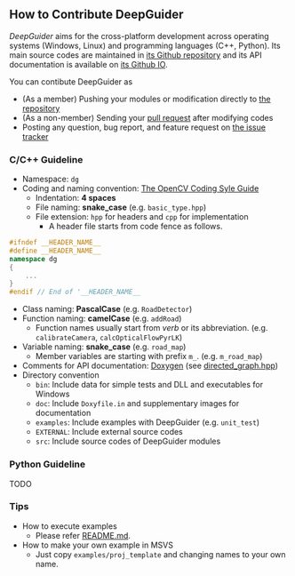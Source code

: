 ## How to Contribute DeepGuider
_DeepGuider_ aims for the cross-platform development across operating systems (Windows, Linux) and programming languages (C++, Python). Its main source codes are maintained in [its Github repository](https://github.com/deepguider/DeepGuider) and its API documentation is available on [its Github IO](https://deepguider.github.io/).

You can contibute DeepGuider as

* (As a member) Pushing  your modules or  modification directly to [the repository](https://github.com/deepguider/DeepGuider)
* (As a non-member) Sending your [pull request](https://help.github.com/en/articles/creating-a-pull-request) after modifying codes
* Posting any question, bug report, and feature request on [the issue tracker](https://github.com/deepguider/DeepGuider/issues)

### C/C++ Guideline
* Namespace: `dg`
* Coding and naming convention: [The OpenCV Coding Syle Guide](https://github.com/opencv/opencv/wiki/Coding_Style_Guide)
  * Indentation: **4 spaces**
  * File naming: **snake_case** (e.g. `basic_type.hpp`)
  * File extension: `hpp` for headers and `cpp` for implementation
    * A header file starts from code fence as follows.
```cpp
#ifndef __HEADER_NAME__
#define __HEADER_NAME__
namespace dg
{
    ...
}
#endif // End of '__HEADER_NAME__
```
  * Class naming: **PascalCase** (e.g. `RoadDetector`)
  * Function naming: **camelCase** (e.g. `addRoad`)
    * Function names usually start from _verb_ or its abbreviation. (e.g. `calibrateCamera`, `calcOpticalFlowPyrLK`)
  * Variable naming: **snake_case** (e.g. `road_map`)
    * Member variables are starting with prefix `m_`. (e.g. `m_road_map`)
* Comments for API documentation: [Doxygen](http://www.doxygen.nl/) (see [directed_graph.hpp](https://github.com/deepguider/RoadGPS/blob/master/src/core/directed_graph.hpp))
* Directory convention
  *  `bin`: Include data for simple tests and DLL and executables for Windows
  *  `doc`: Include `Doxyfile.in` and supplementary images for documentation
  *  `examples`: Include examples with DeepGuider (e.g. `unit_test`)
  *  `EXTERNAL`: Include external source codes
  *  `src`: Include source codes of DeepGuider modules

### Python Guideline
TODO

### Tips
* How to execute examples
  * Please refer [README.md](README.md).
* How to make your own example in MSVS
  * Just copy `examples/proj_template` and changing names to your own name.